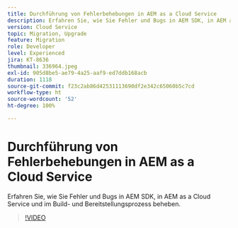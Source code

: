```yaml
---
title: Durchführung von Fehlerbehebungen in AEM as a Cloud Service
description: Erfahren Sie, wie Sie Fehler und Bugs in AEM SDK, in AEM as a Cloud Service und im Build- und Bereitstellungsprozess beheben.
version: Cloud Service
topic: Migration, Upgrade
feature: Migration
role: Developer
level: Experienced
jira: KT-8636
thumbnail: 336964.jpeg
exl-id: 905d8be5-ae79-4a25-aaf9-ed7ddb168acb
duration: 1118
source-git-commit: f23c2ab86d42531113690df2e342c65060b5c7cd
workflow-type: ht
source-wordcount: '52'
ht-degree: 100%

---
```


# Durchführung von Fehlerbehebungen in AEM as a Cloud Service

Erfahren Sie, wie Sie Fehler und Bugs in AEM SDK, in AEM as a Cloud Service und im Build- und Bereitstellungsprozess beheben.

>[!VIDEO](https://video.tv.adobe.com/v/336964?quality=12&learn=on)
